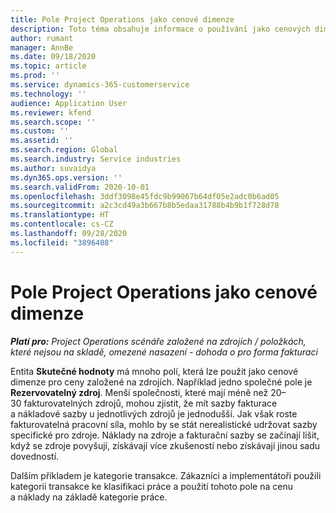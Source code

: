 ```yaml
---
title: Pole Project Operations jako cenové dimenze
description: Toto téma obsahuje informace o používání jako cenových dimenzí v Dynamics 365 Project Operations.
author: rumant
manager: AnnBe
ms.date: 09/18/2020
ms.topic: article
ms.prod: ''
ms.service: dynamics-365-customerservice
ms.technology: ''
audience: Application User
ms.reviewer: kfend
ms.search.scope: ''
ms.custom: ''
ms.assetid: ''
ms.search.region: Global
ms.search.industry: Service industries
ms.author: suvaidya
ms.dyn365.ops.version: ''
ms.search.validFrom: 2020-10-01
ms.openlocfilehash: 3ddf3098e45fdc9b99067b64df05e2adc0b6ad05
ms.sourcegitcommit: a2c3cd49a3b667b8b5edaa31788b4b9b1f728d78
ms.translationtype: HT
ms.contentlocale: cs-CZ
ms.lasthandoff: 09/28/2020
ms.locfileid: "3896408"
---
```

# <a name="project-operations-fields-as-pricing-dimensions"></a>Pole Project Operations jako cenové dimenze

_**Platí pro:** Project Operations scénáře založené na zdrojích / položkách, které nejsou na skladě, omezené nasazení - dohoda o pro forma fakturaci_

Entita **Skutečné hodnoty** má mnoho polí, která lze použít jako cenové dimenze pro ceny založené na zdrojích. Například jedno společné pole je **Rezervovatelný zdroj**. Menší společnosti, které mají méně než 20–30 fakturovatelných zdrojů, mohou zjistit, že mít sazby fakturace a nákladové sazby u jednotlivých zdrojů je jednodušší. Jak však roste fakturovatelná pracovní síla, mohlo by se stát nerealistické udržovat sazby specifické pro zdroje. Náklady na zdroje a fakturační sazby se začínají lišit, když se zdroje povyšují, získávají více zkušeností nebo získávají jinou sadu dovedností. 

Dalším příkladem je kategorie transakce. Zákazníci a implementátoři použili kategorii transakce ke klasifikaci práce a použití tohoto pole na cenu a náklady na základě kategorie práce.
